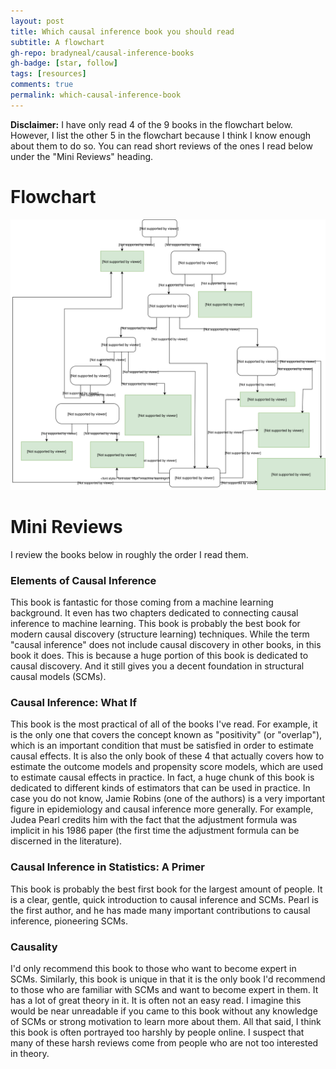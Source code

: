 ```yaml
---
layout: post
title: Which causal inference book you should read
subtitle: A flowchart
gh-repo: bradyneal/causal-inference-books
gh-badge: [star, follow]
tags: [resources]
comments: true
permalink: which-causal-inference-book
---
```


**Disclaimer:** I have only read 4 of the 9 books in the flowchart below. However, I list the other 5 in the flowchart because I think I know enough about them to do so. You can read short reviews of the ones I read below under the "Mini Reviews" heading.

# Flowchart 

![Causal Inference Books Flowchart](/img/books_flowchart.svg)

# Mini Reviews

I review the books below in roughly the order I read them.

### Elements of Causal Inference
This book is fantastic for those coming from a machine learning background. It even has two chapters dedicated to connecting causal inference to machine learning. This book is probably the best book for modern causal discovery (structure learning) techniques. While the term "causal inference" does not include causal discovery in other books, in this book it does. This is because a huge portion of this book is dedicated to causal discovery. And it still gives you a decent foundation in structural causal models (SCMs).

### Causal Inference: What If

This book is the most practical of all of the books I've read. For example, it is the only one that covers the concept known as "positivity" (or "overlap"), which is an important condition that must be satisfied in order to estimate causal effects. It is also the only book of these 4 that actually covers how to estimate the outcome models and propensity score models, which are used to estimate causal effects in practice. In fact, a huge chunk of this book is dedicated to different kinds of estimators that can be used in practice. In case you do not know, Jamie Robins (one of the authors) is a very important figure in epidemiology and causal inference more generally. For example, Judea Pearl credits him with the fact that the adjustment formula was implicit in his 1986 paper (the first time the adjustment formula can be discerned in the literature).

### Causal Inference in Statistics: A Primer

This book is probably the best first book for the largest amount of people. It is a clear, gentle, quick introduction to causal inference and SCMs. Pearl is the first author, and he has made many important contributions to causal inference, pioneering SCMs.

### Causality

I'd only recommend this book to those who want to become expert in SCMs. Similarly, this book is unique in that it is the only book I'd recommend to those who are familiar with SCMs and want to become expert in them. It has a lot of great theory in it. It is often not an easy read. I imagine this would be near unreadable if you came to this book without any knowledge of SCMs or strong motivation to learn more about them. All that said, I think this book is often portrayed too harshly by people online. I suspect that many of these harsh reviews come from people who are not too interested in theory.

